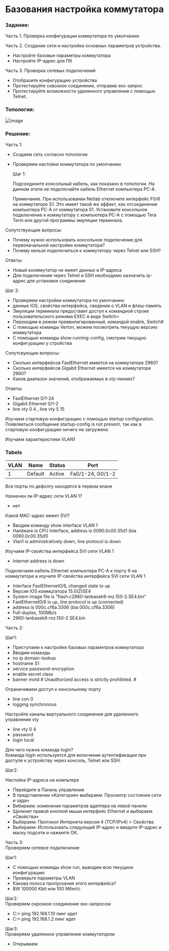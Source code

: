 # Базования настройка коммутатора
### Задание:
Часть 1. Проверка конфигурации коммутатора по умолчанию 

Часть 2. Создание сети и настройка основных параметров устройства.
* Настройте базовые параметры коммутатора
* Настройте IP-адрес для ПК

Часть 3. Проверка сетевых подключений
*	Отобразите конфигурацию устройства
*	Протестируйте сквозное соединение, отправив эхо-запрос
*	Протестируйте возможности удаленного управления с помощью Telnet.
### Топология:
![image](https://github.com/user-attachments/assets/0f02cfc6-e286-4d23-9a9f-968039db201c)

### Решение:
Часть 1: 
* Создаем сеть согласно топологии
* Проверяем настойки коммутатора по умолчанию

  Шаг 1:

  
  Подсоедините консольный кабель, как показано в топологии. На данном этапе не подключайте кабель Ethernet компьютера PC-A.

  
  Примечание. При использовании Netlab отключите интерфейс F0/6 на коммутаторе S1. Это имеет такой же эффект, как отсоединение компьютера PC-A от коммутатора S1.
  Установите консольное подключение к коммутатору с компьютера PC-A с помощью Tera Term или другой программы эмуляции терминала.

Сопутствующие вопросы:
* Почему нужно использовать консольное подключение для первоначальной настройки коммутатора?
* Почему нельзя подключиться к коммутатору через Telnet или SSH?

Ответы:
* Новый кооммутатор не имеет данных и IP-адреса
* Для подключения через Telnet и SSH необходимо назначить ip-адрес для установки соединения

  
Шаг 2:  
  
* Проверяем настройки коммутатора по умолчанию
* данные IOS, свойства интерфейса, сведения о VLAN и флеш-память
* Эмуляции терминала предоставит доступ к командной строке пользовательского режима EXEC в виде Switch>
* Переходим в режим преввилигированный, командой enable, Switch#
* С помощью команды Verton, можем посмотреть текущую версию коммутатора
* С помощью команды show running-config, смотрим текущую конфигурацию у стройства
 
Сопутсвующие вопросы:
* Сколько интерфейсов FastEthernet имеется на коммутаторе 2960?
* Сколько интерфейсов Gigabit Ethernet имеется на коммутаторе 2960?
* Каков диапазон значений, отображаемых в vty-линиях?
   
Ответы:
* FastEthernet 0/1-24
* Gigabit Ethernet 0/1-2
* line vty 0 4 , line vty 5 15

Изучаем стартовую конфигурацию с помощью startup configuration.  
Появляеться сообщение startup-config is not present, так как в стартовую конфигурацию ничего не загружено

Изучаем характеристики VLAN1  
### Tabels  

VLAN | Name | Status | Port
-----| ----- | ---- | -----
1 | Default | Active | Fa0/1-24, G0/1-2

Все порты по дефолту находятся в первом влане

Назначен ли IP-адрес сети VLAN 1?
* нет

Какой MAC-адрес имеет SVI? 
* Вводим команду show interface VLAN 1
* Hardware is CPU Interface, address is 0090.0c00.35d1 (bia 0090.0c00.35d1)
* Vlan1 is administratively down, line protocol is down

Изучаем IP-свойства интерфейса SVI сети VLAN 1
* Internet address is down

Подключаем кабель Ethernet компьютера PC-A к порту 6 на коммутаторе и изучите IP-свойства интерфейса SVI сети VLAN 1
* Interface FastEthernet0/6, changed state to up
* Версия IOS коммцтатора 15.0(2)SE4
* System image file is "flash:c2960-lanbasek9-mz.150-2.SE4.bin"
* FastEthernet0/6 is up, line protocol is up (connected)
* address is 000c.cf6a.3306 (bia 000c.cf6a.3306)
* Full-duplex, 100Mb/s
* 2960-lanbasek9-mz.150-2.SE4.bin

Часть 2:  
 
 Шаг1:

* Приступаем к настройке базовых параметров коммутатора
* Вводим команды
* no ip domain-lookup
* hostname S1
* service password-encryption
* enable secret class
* banner motd # Unauthorized access is strictly prohibited. #

Ограничиваем доступ к консольному порту
* line con 0
* logging synchronous


Настройте каналы виртуального соединения для удаленного управления vty  
* line vty 0 4
* password
* login local

Для чего нужна команда login?  
Команда login используется для включения аутентификации при доступе к устройству через консоль, Telnet или SSH.

Шаг2:  

Настойка IP-адреса на компьтере

* 	Перейдите в Панель управления
* 	В представлении «Категория» выбераем: Просмотр состояния сети и задач
* Вибираем: изменение параметров адаптера на левой панели
* Щелкнит правой кнопкой мыши интерфейс Ethernet и выбераем «Свойства» 
* Выбераем: Протокол Интернета версии 4 (TCP/IPv4) > Свойства
* Выбераем: Использовать следующий IP-адрес и введите IP-адрес и маску подсети  и нажмите ОК.


Часть 3:  
Проверяем сетевое подключение  

Шаг1:  

* С помощью команды show run, выводим всю текущюю конфигурацию
* Проверьте параметры VLAN 
* Какова полоса пропускания этого интерфейса?
* BW 100000 Kbit или 100 Мбит/с

Шаг2:  
Проверяем скрозное соединение эхо-запросом
* C:\> ping 192.168.1.10 пинг идет
* C:\> ping 192.168.1.2 пинг идет

Шаг3:  
Проверяем удаленное управление коммутатором
* Открываем 
